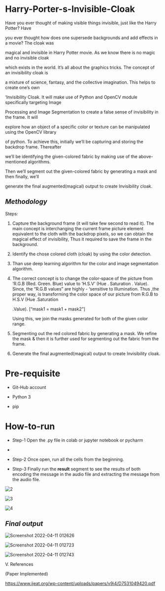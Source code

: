 # Harry-Porter-s-Invisible-Cloak

Have you ever thought of making visible things invisible, just like the Harry Potter? Have 

you ever thought how does one supersede backgrounds and add effects in a movie? The cloak was 

magical and invisible in Harry Potter movie. As we know there is no magic and no invisible cloak

which exists in the world. It’s all about the graphics tricks. The concept of an invisibility cloak is 

a mixture of science, fantasy, and the collective imagination. This helps to create one’s own 

‘Invisibility Cloak. It will make use of Python and OpenCV module specifically targeting Image 

Processing and Image Segmentation to create a false sense of invisibility in the frame. It will 

explore how an object of a specific color or texture can be manipulated using the OpenCV library 

of python. To achieve this, initially we’ll be capturing and storing the backdrop frame. Thereafter 

we’ll be identifying the given-colored fabric by making use of the above-mentioned algorithms. 

Then we’ll segment out the given-colored fabric by generating a mask and then finally, we’ll 

generate the final augmented(magical) output to create Invisibility cloak. 


## *Methodology*

Steps:

1. Capture the background frame (it will take few second to read it). The main concept is interchanging the current frame picture element equivalent to 
  the cloth with the backdrop pixels, so we can obtain the magical effect of invisibility,  Thus it required to save the frame in the background.

2. Identify the chose colored cloth (cloak) by using the color detection.

3. Than use deep learning algorithm for the color and image segmentation algorithm.

4. The correct concept is to change the color-space of the picture from ‘R.G.B (Red.  Green. Blue) value to ‘H.S.V’ (Hue . Saturation . Value).
   Since, the “R.G.B values” are highly - ‘sensitive to Illumination. Thus ,the proper way,  is transforming the color space of our picture from R.G.B to H.S.V (Hue .Saturation 

   .Value). [“mask1 = mask1 + mask2”]

   Using this, we join the masks generated for both of the given color range.

5. Segmenting out the red colored fabric by generating a mask. We refine the mask & then it is further used for segmenting out the fabric from the frame.

6. Generate the final augmented(magical) output to create Invisibility cloak.

# Pre-requisite

-   Git-Hub account

-   Python 3

-   pip


# How-to-run

  - Step-1 Open the .py file in colab or jupyter notebook or pycharm
  - 
  - Step-2 Once open, run all the cells from the beginning.

  - Step-3 Finally run the **result** segment to see the results of both encoding the message in the audio file and extracting the message from the audio file.





![2](https://user-images.githubusercontent.com/40821800/150410694-bf9d15f9-9c0a-4542-af83-f1f670fc1ca0.png)

![3](https://user-images.githubusercontent.com/40821800/150410698-10c1f534-bfea-4338-8e27-097b3b823154.png)

![4](https://user-images.githubusercontent.com/40821800/150410699-44960a70-2195-4799-b6c4-deabaf510b40.png)




 

## *Final output*



![Screenshot 2022-04-11 012626](https://user-images.githubusercontent.com/40821800/162637417-27873948-5570-4d94-a876-6105935248ec.png)

![Screenshot 2022-04-11 012723](https://user-images.githubusercontent.com/40821800/162637420-53b99b95-34cb-42d3-8adc-bae17931cc96.png)

![Screenshot 2022-04-11 012743](https://user-images.githubusercontent.com/40821800/162637423-0f0fe236-761f-4935-b286-045522be6cc8.png)



V. References

(Paper Implemented)


https://www.ijeat.org/wp-content/uploads/papers/v9i4/D7531049420.pdf
